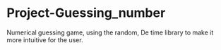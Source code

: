 # Project-Guessing_number
Numerical guessing game, using the random, De time library to make it more intuitive for the user.
